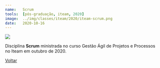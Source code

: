 ```yaml
---
name:  	Scrum
tools: 	[pós-graduação, iteam, 2020]
image: 	../img/classes/iteam/2020/iteam-scrum.png
date: 	2020-10-16
---
```



![](../img/classes/iteam/2020/iteam-scrum.png)


Disciplina **Scrum** ministrada no curso  Gestão Ágil de Projetos e Processos no Iteam em outubro de 2020.

<p class="text-center">
	<a class="btn btn-outline-primary mt-1" href="{{ site.baseurl }}/classes/">Voltar</a>
</p>
